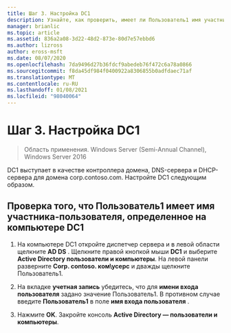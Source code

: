 ```yaml
---
title: Шаг 3. Настройка DC1
description: Узнайте, как проверить, имеет ли Пользователь1 имя участника-пользователя, определенное на компьютере DC1.
manager: brianlic
ms.topic: article
ms.assetid: 836a2a08-3d22-48d2-873e-80d7e57ebbd6
ms.author: lizross
author: eross-msft
ms.date: 08/07/2020
ms.openlocfilehash: 7da9496d27b36fdcf9abedeb76f472c6a78a0866
ms.sourcegitcommit: f8da45df984f0400922a8306855b0adfdaec71af
ms.translationtype: MT
ms.contentlocale: ru-RU
ms.lasthandoff: 01/08/2021
ms.locfileid: "98040064"
---
```

# <a name="step-3-configure-dc1"></a>Шаг 3. Настройка DC1

>Область применения. Windows Server (Semi-Annual Channel), Windows Server 2016

DC1 выступает в качестве контроллера домена, DNS-сервера и DHCP-сервера для домена corp.contoso.com. Настройте DC1 следующим образом.

## <a name="verify-user1-has-a-user-principal-name-defined-on-dc1"></a>Проверка того, что Пользователь1 имеет имя участника-пользователя, определенное на компьютере DC1

1.  На компьютере DC1 откройте диспетчер сервера и в левой области щелкните **AD DS** . Щелкните правой кнопкой мыши **DC1** и выберите **Active Directory пользователи и компьютеры**. На левой панели разверните **Corp. contoso. ком\усерс** и дважды щелкните Пользователь1.

2.  На вкладке **учетная запись** убедитесь, что для **имени входа пользователя** задано значение Пользователь1. В противном случае введите **Пользователь1** в поле **имя входа пользователя** .

3.  Нажмите **OK**. Закройте консоль **Active Directory — пользователи и компьютеры**.



